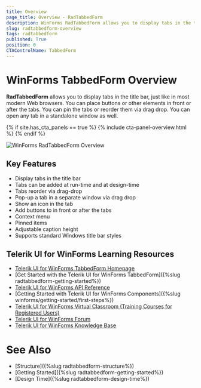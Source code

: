 ```yaml
---
title: Overview
page_title: Overview - RadTabbedForm
description: WinForms RadTabbedForm allows you to display tabs in the title bar, just like in most modern Web browsers.  
slug: radtabbedform-overview
tags: radtabbedform
published: True
position: 0
CTAControlName: TabbedForm
---
```


# WinForms TabbedForm Overview

__RadTabbedForm__ allows you to display tabs in the title bar, just like in most modern Web browsers. You can place buttons or other elements in front or after the tabs. You can pin the tabs or reorder them via drag drop. You can open any tab in a standalone window as well.   

{% if site.has_cta_panels == true %}
{% include cta-panel-overview.html %}
{% endif %}

![WinForms RadTabbedForm Overview](images/radtabbedform-overview001.png)

## Key Features

* Display tabs in the title bar
* Tabs can be added at run-time and at design-time
* Tabs reorder via drag-drop
* Pop-up a tab in a separate window via drag drop
* Show an icon in the tab
* Add buttons to in front or after the tabs
* Context menu
* Pinned items
* Adjustable caption height
* Supports standard Windows title bar styles



## Telerik UI for WinForms Learning Resources
* [Telerik UI for WinForms TabbedForm Homepage](https://www.telerik.com/products/winforms/tabbedform.aspx)
* [Get Started with the Telerik UI for WinForms TabbedForm]({%slug radtabbedform-getting-started%})
* [Telerik UI for WinForms API Reference](https://docs.telerik.com/devtools/winforms/api/)
* [Getting Started with Telerik UI for WinForms Components]({%slug winforms/getting-started/first-steps%})
* [Telerik UI for WinForms Virtual Classroom (Training Courses for Registered Users)](https://learn.telerik.com/learn/course/external/view/elearning/17/TelerikUIforWinForms) 
* [Telerik UI for WinForms Forum](https://www.telerik.com/forums/winforms)
* [Telerik UI for WinForms Knowledge Base](https://docs.telerik.com/devtools/winforms/knowledge-base)

# See Also

* [Structure]({%slug radtabbedform-structure%})
* [Getting Started]({%slug  radtabbedform-getting-started%})
* [Design Time]({%slug  radtabbedform-design-time%})
 
